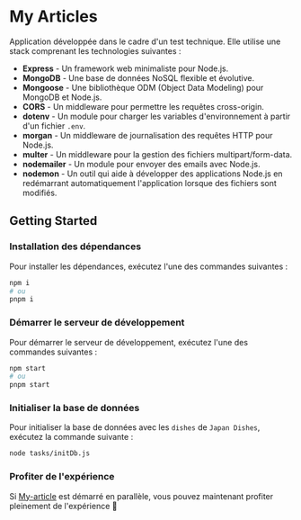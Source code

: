 # My Articles

Application développée dans le cadre d'un test technique. Elle utilise une stack comprenant les technologies suivantes :

- **Express** - Un framework web minimaliste pour Node.js.
- **MongoDB** - Une base de données NoSQL flexible et évolutive.
- **Mongoose** - Une bibliothèque ODM (Object Data Modeling) pour MongoDB et Node.js.
- **CORS** - Un middleware pour permettre les requêtes cross-origin.
- **dotenv** - Un module pour charger les variables d'environnement à partir d'un fichier `.env`.
- **morgan** - Un middleware de journalisation des requêtes HTTP pour Node.js.
- **multer** - Un middleware pour la gestion des fichiers multipart/form-data.
- **nodemailer** - Un module pour envoyer des emails avec Node.js.
- **nodemon** - Un outil qui aide à développer des applications Node.js en redémarrant automatiquement l'application lorsque des fichiers sont modifiés.

## Getting Started

### Installation des dépendances

Pour installer les dépendances, exécutez l'une des commandes suivantes :

```bash
npm i
# ou
pnpm i
```

### Démarrer le serveur de développement

Pour démarrer le serveur de développement, exécutez l'une des commandes suivantes :

```bash
npm start
# ou
pnpm start
```

### Initialiser la base de données

Pour initialiser la base de données avec les `dishes` de `Japan Dishes`, exécutez la commande suivante :

```bash
node tasks/initDb.js
```

### Profiter de l'expérience

Si [My-article](https://github.com/DorianGentine/my-articles) est démarré en parallèle, vous pouvez maintenant profiter pleinement de l'expérience 🚀